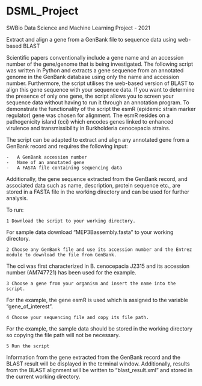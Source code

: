 # DSML_Project
SWBio Data Science and Machine Learning Project - 2021

Extract and align a gene from a GenBank file to sequence data using web-based BLAST

Scientific papers conventionally include a gene name and an accession number of the gene/genome that is being investigated. The following script was written in Python and extracts a gene sequence from an annotated genome in the GenBank database using only the name and accession number. Furthermore, the script utilises the web-based version of BLAST to align this gene sequence with your sequence data. If you want to determine the presence of only one gene, the script allows you to screen your sequence data without having to run it through an annotation program. To demonstrate the functionality of the script the esmR (epidemic strain marker regulator) gene was chosen for alignment. The esmR resides on a pathogenicity island (cci) which encodes genes linked to enhanced virulence and transmissibility in Burkholderia cenocepacia strains.

The script can be adapted to extract and align any annotated gene from a GenBank record and requires the following input:

    -	A GenBank accession number
    -	Name of an annotated gene
    -	A FASTA file containing sequencing data

Additionally, the gene sequence extracted from the GenBank record, and associated data such as name, description, protein sequence etc., are stored in a FASTA file in the working directory and can be used for further analysis.

To run:

    1 Download the script to your working directory.

For sample data download “MEP3Bassembly.fasta” to your working directory.
                
    2 Choose any GenBank file and use its accession number and the Entrez module to download the file from GenBank.

The cci was first characterized in B. cenocepacia J2315 and its accession number (AM747721) has been used for the example.
                
    3 Choose a gene from your organism and insert the name into the script.

For the example, the gene esmR is used which is assigned to the variable “gene_of_interest”. 

    4 Choose your sequencing file and copy its file path.

For the example, the sample data should be stored in the working directory so copying the file path will not be necessary.
                
    5 Run the script

Information from the gene extracted from the GenBank record and the BLAST result will be displayed in the terminal window. Additionally, results from the BLAST alignment will be written to “blast_result.xml” and stored in the current working directory.
